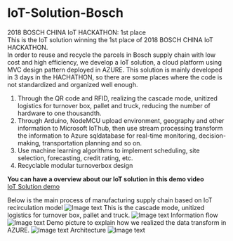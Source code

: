 # IoT-Solution-Bosch

2018 BOSCH CHINA IoT HACKATHON: 1st place </br>
This is the IoT solution winning the 1st place of 2018 BOSCH CHINA IoT HACKATHON.</br>
In order to reuse and recycle the parcels in Bosch supply chain with low cost and high efficiency, we develop a IoT solution, a cloud platform using MVC design pattern deployed in AZURE. This solution is mainly developed in 3 days in the HACHATHON, so there are some places where the code is not standardized and organized well enough.

<ol>
  <li>Through the QR code and RFID, realizing the cascade mode, unitized logistics for turnover box, pallet and truck, reducing the number of hardware to one thousandth. </li>
  <li>Through Arduino, NodeMCU upload environment, geography and other information to Microsoft IoThub, then use stream processing transform the information to Azure sqldatabase for real-time monitoring, decision-making, transportation planning and so on. </li>
  <li>Use machine learning algorithms to implement scheduling, site selection, forecasting, credit rating, etc. </li>
  <li>Recyclable modular turnoverbox design </li>
</ol>

<b>You can have a overview about our IoT solution in this demo video </b></br>
[IoT Solution demo](https://v.youku.com/v_show/id_XMzc3OTg3NTcyOA==.html)

Below is the main process of manufacturing supply chain based on IoT recirculation model
![Image text](https://github.com/XinjieInformatik/IoT-Solution-Bosch/blob/master/pic/business_process.PNG)
This is the cascade mode, unitized logistics for turnover box, pallet and truck.
![Image text](https://github.com/XinjieInformatik/IoT-Solution-Bosch/blob/master/pic/cascade.PNG)
Information flow
![Image text](https://github.com/XinjieInformatik/IoT-Solution-Bosch/blob/master/pic/structure.PNG)
Demo picture to explain how we realized the data transform in AZURE.
![Image text](https://github.com/XinjieInformatik/IoT-Solution-Bosch/blob/master/pic/inforflow.PNG)
Architecture
![Image text](https://github.com/XinjieInformatik/IoT-Solution-Bosch/blob/master/pic/Architecture.PNG)


